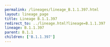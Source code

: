 ```yaml
---
permalink: /lineages/lineage_B.1.1.397.html
layout: lineage_page
title: Lineage B.1.1.397
redirect_to: ../lineage.html?lineage=B.1.1.397
lineage: B.1.1.397
parent: B.1.1
children: ['B.1.1.397']
---
```

